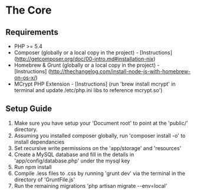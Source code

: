 # The Core

## Requirements
* PHP >= 5.4
* Composer (globally or a local copy in the project) - [Instructions] (http://getcomposer.org/doc/00-intro.md#installation-nix)
* Homebrew & Grunt (globally or a local copy in the project) - [Instructions] (http://thechangelog.com/install-node-js-with-homebrew-on-os-x/)
* MCrypt PHP Extension - [Instructions] (run 'brew install mcrypt' in terminal and update /etc/php.ini libs to reference mcrypt.so')

## Setup Guide

1. Make sure you have setup your 'Document root' to point at the 'public/' directory.
2. Assuming you installed composer globally, run 'composer install -o' to install dependancies
3. Set recursive write permissions on the 'app/storage' and 'resources'
4. Create a MySQL database and fill in the details in 'app/config/database.php' under the mysql key
5. Run npm install
6. Compile .less files to .css by running 'grunt dev' via the terminal in the directory of 'GruntFile.js'
7. Run the remaining migrations 'php artisan migrate --env=local'